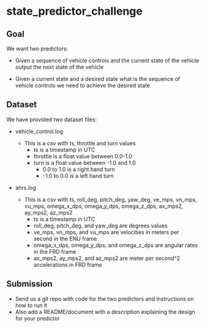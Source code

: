 # state_predictor_challenge

## Goal

We want two predictors:

- Given a sequence of vehicle controls and the
  current state of the vehicle output the next state of the vehicle

- Given a current state and a desired state what is the sequence of
  vehicle controls we need to achieve the desired state

## Dataset

We have provided two dataset files:
- vehicle_control.log
  - This is a csv with ts, throttle and turn values
    - ts is a timestamp in UTC
    - throttle is a float value between 0.0-1.0
    - turn is a float value between -1.0 and 1.0
      - 0.0 to 1.0 is a right hand turn
      - -1.0 to 0.0 is a left hand turn

- ahrs.log
  - This is a csv with ts, roll_deg, pitch_deg, yaw_deg, ve_mps,
    vn_mps, vu_mps, omega_x_dps, omega_y_dps, omega_z_dps, ax_mps2,
    ay_mps2, az_mps2
    - ts is a timestamp in UTC
    - roll_deg, pitch_deg, and yaw_deg are degrees values
    - ve_mps, vn_mps, and vu_mps are velocities in meters per second in the ENU frame
    - omega_x_dps, omega_y_dps, and omega_z_dps are angular rates in the FRD frame
    - ax_mps2, ay_mps2, and az_mps2 are meter per second^2 accelerations in FRD frame

## Submission

- Send us a git repo with code for the two predictors and instructions on how to run it
- Also add a README/document with a description explaining the design for your predictor